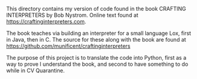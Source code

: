 This directory contains my version of code found in the book
CRAFTING INTERPRETERS by Bob Nystrom. Online text found at
https://craftinginterpreters.com.

The book teaches via building an interpreter for a small language Lox,
first in Java, then in C. The source for these along with the book are
found at https://github.com/munificent/craftinginterpreters

The purpose of this project is to translate the code into Python,
first as a way to prove I understand the book, and second to have
something to do while in CV Quarantine.